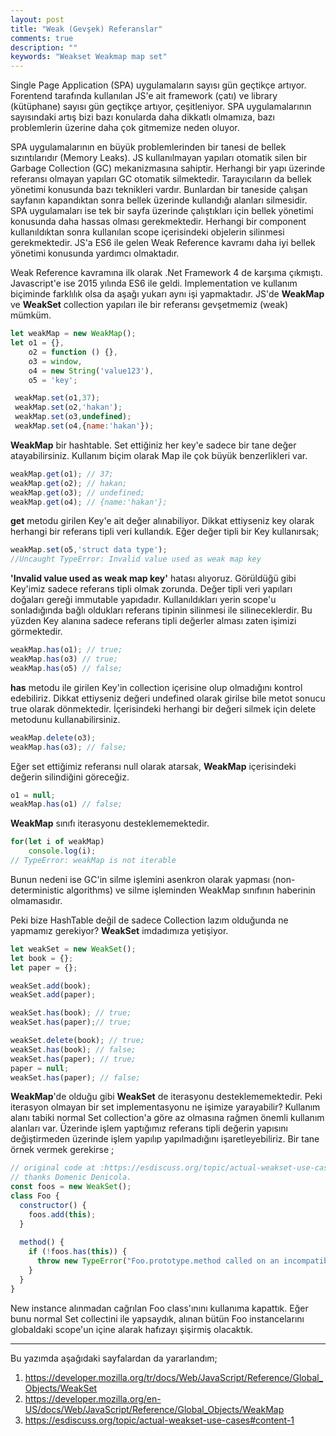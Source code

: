 ```yaml
---
layout: post
title: "Weak (Gevşek) Referanslar"
comments: true
description: ""
keywords: "Weakset Weakmap map set"
---
```


Single Page Application (SPA) uygulamaların sayısı gün geçtikçe artıyor. Forentend tarafında kullanılan JS'e ait framework (çatı) ve library (kütüphane) sayısı gün geçtikçe artıyor, çeşitleniyor. SPA uygulamalarının sayısındaki artış bizi bazı konularda daha dikkatlı olmamıza, bazı problemlerin üzerine daha çok gitmemize neden oluyor.  

SPA uygulamalarının en büyük problemlerinden bir tanesi de bellek sızıntılarıdır (Memory Leaks).  JS kullanılmayan yapıları otomatik silen bir Garbage Collection (GC) mekanizmasına sahiptir. Herhangi bir yapı üzerinde referansı olmayan yapıları GC otomatik silmektedir. Tarayıcıların da bellek yönetimi konusunda bazı teknikleri vardır. Bunlardan bir taneside çalışan sayfanın kapandıktan sonra bellek üzerinde kullandığı alanları silmesidir. SPA uygulamaları ise tek bir sayfa üzerinde çalıştıkları için bellek yönetimi konusunda daha hassas olması gerekmektedir. Herhangi bir component kullanıldıktan sonra kullanılan scope içerisindeki objelerin silinmesi gerekmektedir. JS'a ES6 ile gelen Weak Reference kavramı daha iyi bellek yönetimi konusunda yardımcı olmaktadır.

Weak Reference kavramına ilk olarak .Net Framework 4 de karşıma çıkmıştı. Javascript'e ise 2015 yılında ES6 ile geldi. Implementation ve kullanım biçiminde farklılık olsa da aşağı yukarı aynı işi yapmaktadır. JS'de **WeakMap** ve **WeakSet** collection yapıları ile bir referansı gevşetmemiz (weak) mümküm.

```js
let weakMap = new WeakMap();
let o1 = {},
    o2 = function () {},
    o3 = window,
    o4 = new String('value123'),
    o5 = 'key';

 weakMap.set(o1,37);
 weakMap.set(o2,'hakan');
 weakMap.set(o3,undefined);
 weakMap.set(o4,{name:'hakan'});
```

**WeakMap** bir hashtable. Set ettiğiniz her key'e sadece bir tane değer atayabilirsiniz. Kullanım biçim olarak Map ile çok büyük benzerlikleri var.

```js
weakMap.get(o1); // 37;
weakMap.get(o2); // hakan;
weakMap.get(o3); // undefined;
weakMap.get(o4); // {name:'hakan'};
```

**get** metodu girilen Key'e ait değer alınabiliyor. Dikkat ettiyseniz key olarak herhangi bir  referans tipli veri kullandık. Eğer değer tipli bir Key kullanırsak;

```js
weakMap.set(o5,'struct data type');
//Uncaught TypeError: Invalid value used as weak map key
```

__'Invalid value used as weak map key'__ hatası alıyoruz. Görüldüğü gibi Key'imiz sadece referans tipli olmak zorunda. Değer tipli veri yapıları doğaları gereği immutable yapıdadır. Kullanıldıkları yerin scope'u sonladığında bağlı oldukları referans tipinin silinmesi ile silineceklerdir. Bu yüzden Key alanına sadece referans tipli değerler alması zaten işimizi görmektedir.

```js
weakMap.has(o1); // true;
weakMap.has(o3) // true;
weakMap.has(o5) // false;
```

**has** metodu ile girilen Key'in collection içerisine olup olmadığını kontrol edebiliriz. Dikkat ettiyseniz değeri undefined olarak girilse bile metot sonucu true olarak dönmektedir. İçerisindeki herhangi bir değeri silmek için delete metodunu kullanabilirsiniz.

```js
weakMap.delete(o3);
weakMap.has(o3); // false;
```

Eğer set ettiğimiz referansı null olarak atarsak, **WeakMap** içerisindeki değerin silindiğini göreceğiz.

```js
o1 = null;
weakMap.has(o1) // false;
```

**WeakMap** sınıfı iterasyonu desteklememektedir.

```js
for(let i of weakMap)
    console.log(i);
// TypeError: weakMap is not iterable
```

Bunun nedeni ise GC'in silme işlemini asenkron olarak yapması (non-deterministic algorithms) ve silme işleminden WeakMap sınıfının haberinin olmamasıdır.

Peki bize HashTable değil de sadece Collection lazım olduğunda ne yapmamız gerekiyor? **WeakSet** imdadımıza yetişiyor.

```js
let weakSet = new WeakSet();
let book = {};
let paper = {};

weakSet.add(book);
weakSet.add(paper);

weakSet.has(book); // true;
weakSet.has(paper);// true;

weakSet.delete(book); // true;
weakSet.has(book); // false;
weakSet.has(paper); // true;
paper = null; 
weakSet.has(paper); // false;
```

**WeakMap**'de olduğu gibi **WeakSet** de iterasyonu desteklememektedir. Peki iterasyon olmayan bir set implementasyonu ne işimize yarayabilir? Kullanım alanı tabiki normal Set collection'a göre az olmasına rağmen önemli kullanım alanları var. Üzerinde işlem yaptığımız referans tipli değerin yapısını değiştirmeden üzerinde işlem yapılıp yapılmadığını işaretleyebiliriz. Bir tane örnek vermek gerekirse ;

```js
// original code at :https://esdiscuss.org/topic/actual-weakset-use-cases#content-1
// thanks Domenic Denicola.
const foos = new WeakSet();
class Foo {
  constructor() {
    foos.add(this);
  }
  
  method() {
    if (!foos.has(this)) {
      throw new TypeError("Foo.prototype.method called on an incompatible object!");
    }
  }
}
```

New instance alınmadan cağrılan Foo class'ınını kullanıma kapattık. Eğer bunu normal Set collectini ile yapsaydık, alınan bütün Foo instancelarını globaldaki scope'un içine alarak hafızayı şişirmiş olacaktık.

---

Bu yazımda aşağıdaki sayfalardan da yararlandım;
1. https://developer.mozilla.org/tr/docs/Web/JavaScript/Reference/Global_Objects/WeakSet
2. https://developer.mozilla.org/en-US/docs/Web/JavaScript/Reference/Global_Objects/WeakMap
3. https://esdiscuss.org/topic/actual-weakset-use-cases#content-1